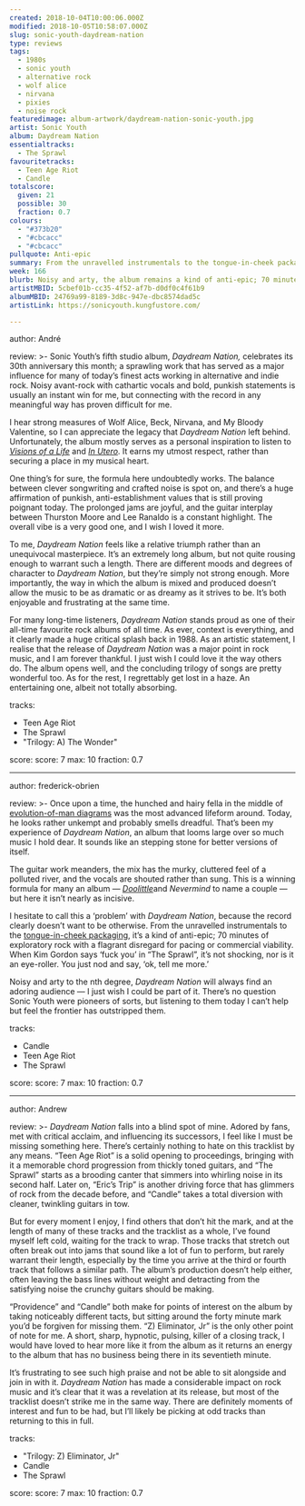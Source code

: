 ```yaml
---
created: 2018-10-04T10:00:06.000Z
modified: 2018-10-05T10:58:07.000Z
slug: sonic-youth-daydream-nation
type: reviews
tags:
  - 1980s
  - sonic youth
  - alternative rock
  - wolf alice
  - nirvana
  - pixies
  - noise rock
featuredimage: album-artwork/daydream-nation-sonic-youth.jpg
artist: Sonic Youth
album: Daydream Nation
essentialtracks:
  - The Sprawl
favouritetracks:
  - Teen Age Riot
  - Candle
totalscore:
  given: 21
  possible: 30
  fraction: 0.7
colours:
  - "#373b20"
  - "#cbcacc"
  - "#cbcacc"
pullquote: Anti-epic
summary: From the unravelled instrumentals to the tongue-in-cheek packaging, it’s a kind of anti-epic; 70 minutes of exploratory rock with a flagrant disregard for pacing or commercial viability.
week: 166
blurb: Noisy and arty, the album remains a kind of anti-epic; 70 minutes of exploratory rock with a flagrant disregard for pacing or commercial viability.
artistMBID: 5cbef01b-cc35-4f52-af7b-d0df0c4f61b9
albumMBID: 24769a99-8189-3d8c-947e-dbc8574dad5c
artistLink: https://sonicyouth.kungfustore.com/

---
```


author: André

review: >-
  Sonic Youth’s fifth studio album, *Daydream Nation,* celebrates its 30th anniversary this month; a sprawling work that has served as a major influence for many of today’s finest acts working in alternative and indie rock. Noisy avant-rock with cathartic vocals and bold, punkish statements is usually an instant win for me, but connecting with the record in any meaningful way has proven difficult for me. 
  
  I hear strong measures of Wolf Alice, Beck, Nirvana, and My Bloody Valentine, so I can appreciate the legacy that *Daydream Nation* left behind. Unfortunately, the album mostly serves as a personal inspiration to listen to [*Visions of a Life*](/reviews/wolf-alice-visions-of-a-life/) and [*In Utero*](/reviews/nirvana-in-utero/). It earns my utmost respect, rather than securing a place in my musical heart.

  One thing’s for sure, the formula here undoubtedly works. The balance between clever songwriting and crafted noise is spot on, and there’s a huge affirmation of punkish, anti-establishment values that is still proving poignant today. The prolonged jams are joyful, and the guitar interplay between Thurston Moore and Lee Ranaldo is a constant highlight. The overall vibe is a very good one, and I wish I loved it more. 
  
  To me, *Daydream Nation* feels like a relative triumph rather than an unequivocal masterpiece. It’s an extremely long album, but not quite rousing enough to warrant such a length. There are different moods and degrees of character to *Daydream Nation*, but they’re simply not strong enough. More importantly, the way in which the album is mixed and produced doesn’t allow the music to be as dramatic or as dreamy as it strives to be. It’s both enjoyable and frustrating at the same time.

  For many long-time listeners, *Daydream Nation* stands proud as one of their all-time favourite rock albums of all time. As ever, context is everything, and it clearly made a huge critical splash back in 1988. As an artistic statement, I realise that the release of *Daydream Nation* was a major point in rock music, and I am forever thankful. I just wish I could love it the way others do. The album opens well, and the concluding trilogy of songs are pretty wonderful too. As for the rest, I regrettably get lost in a haze. An entertaining one, albeit not totally absorbing.

tracks:
  - Teen Age Riot
  - ­­The Sprawl
  - "­­Trilogy: A) The Wonder"

score:
  score: 7
  max: 10
  fraction: 0.7

---
author: frederick-obrien

review: >-
  Once upon a time, the hunched and hairy fella in the middle of [evolution-of-man diagrams](https://en.wikipedia.org/wiki/March_of_Progress) was the most advanced lifeform around. Today, he looks rather unkempt and probably smells dreadful. That’s been my experience of *Daydream Nation*, an album that looms large over so much music I hold dear. It sounds like an stepping stone for better versions of itself. 
  
  The guitar work meanders, the mix has the murky, cluttered feel of a polluted river, and the vocals are shouted rather than sung. This is a winning formula for many an album — [*Doolittle*](/reviews/pixies-doolittle/)and *Nevermind* to name a couple — but here it isn’t nearly as incisive.

  I hesitate to call this a ‘problem’ with *Daydream Nation*, because the record clearly doesn’t want to be otherwise. From the unravelled instrumentals to the [tongue-in-cheek packaging](https://gizmodo.com/sonic-youths-daydream-nation-art-had-an-odd-led-zeppel-1448098258), it’s a kind of anti-epic; 70 minutes of exploratory rock with a flagrant disregard for pacing or commercial viability. When Kim Gordon says ‘fuck you’ in “The Sprawl”, it’s not shocking, nor is it an eye-roller. You just nod and say, ‘ok, tell me more.’ 
  
  Noisy and arty to the nth degree, *Daydream Nation* will always find an adoring audience — I just wish I could be part of it. There’s no question Sonic Youth were pioneers of sorts, but listening to them today I can’t help but feel the frontier has outstripped them.

tracks:
  - Candle
  - ­­Teen Age Riot
  - ­­The Sprawl

score:
  score: 7
  max: 10
  fraction: 0.7

---
author: Andrew

review: >-
  *Daydream Nation* falls into a blind spot of mine. Adored by fans, met with critical acclaim, and influencing its successors, I feel like I must be missing something here. There’s certainly nothing to hate on this tracklist by any means. “Teen Age Riot” is a solid opening to proceedings, bringing with it a memorable chord progression from thickly toned guitars, and “The Sprawl” starts as a brooding canter that simmers into whirling noise in its second half. Later on, “Eric’s Trip” is another driving force that has glimmers of rock from the decade before, and “Candle” takes a total diversion with cleaner, twinkling guitars in tow.

  But for every moment I enjoy, I find others that don’t hit the mark, and at the length of many of these tracks and the tracklist as a whole, I’ve found myself left cold, waiting for the track to wrap. Those tracks that stretch out often break out into jams that sound like a lot of fun to perform, but rarely warrant their length, especially by the time you arrive at the third or fourth track that follows a similar path. The album’s production doesn’t help either, often leaving the bass lines without weight and detracting from the satisfying noise the crunchy guitars should be making.

  “Providence” and “Candle” both make for points of interest on the album by taking noticeably different tacts, but sitting around the forty minute mark you’d be forgiven for missing them. “Z) Eliminator, Jr” is the only other point of note for me. A short, sharp, hypnotic, pulsing, killer of a closing track, I would have loved to hear more like it from the album as it returns an energy to the album that has no business being there in its seventieth minute.

  It’s frustrating to see such high praise and not be able to sit alongside and join in with it. *Daydream Nation* has made a considerable impact on rock music and it’s clear that it was a revelation at its release, but most of the tracklist doesn’t strike me in the same way. There are definitely moments of interest and fun to be had, but I’ll likely be picking at odd tracks than returning to this in full.

tracks:
  - "Trilogy: Z) Eliminator, Jr"
  - ­­Candle
  - ­­The Sprawl
  
score:
  score: 7
  max: 10
  fraction: 0.7
